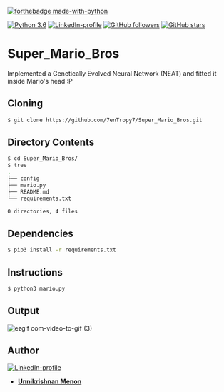 [![forthebadge made-with-python](http://ForTheBadge.com/images/badges/made-with-python.svg)](https://www.python.org/)

[![Python 3.6](https://img.shields.io/badge/python-3.6-green.svg)](https://www.python.org/downloads/release/python-360/) [![LinkedIn-profile](https://img.shields.io/badge/LinkedIn-Profile-orange.svg)](https://www.linkedin.com/in/unnikrishnan-menon-aa013415a/) [![GitHub followers](https://img.shields.io/github/followers/7enTropy7?label=Follow&style=social)](https://github.com/7enTropy7?tab=followers) [![GitHub stars](https://img.shields.io/github/stars/7enTropy7/Super_Mario_Bros.svg?style=social&label=Star&maxAge=2592000)](https://GitHub.com/7enTropy7/Super_Mario_Bros/stargazers/)

# Super_Mario_Bros
Implemented a Genetically Evolved Neural Network (NEAT) and fitted it inside Mario's head :P

## Cloning 
```bash
$ git clone https://github.com/7enTropy7/Super_Mario_Bros.git
```
## Directory Contents
```bash
$ cd Super_Mario_Bros/
$ tree
.
├── config
├── mario.py
├── README.md
└── requirements.txt

0 directories, 4 files
```

## Dependencies
```bash
$ pip3 install -r requirements.txt
```

## Instructions
```bash
$ python3 mario.py
```

## Output

![ezgif com-video-to-gif (3)](https://user-images.githubusercontent.com/36446402/66506856-bf58e900-eaeb-11e9-988e-32cff688ce2b.gif)

## Author
[![LinkedIn-profile](https://img.shields.io/badge/LinkedIn-Profile-teal.svg)](https://www.linkedin.com/in/unnikrishnan-menon-aa013415a/)

* [**Unnikrishnan Menon**](https://github.com/7enTropy7)